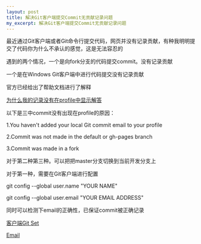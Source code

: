 ```yaml
---
layout: post
title: 解决Git客户端提交Commit无贡献记录问题
my_excerpt: 解决Git客户端提交Commit无贡献记录问题
---
```


最近通过Git客户端或者Git命令行提交代码，网页并没有记录贡献，有种我明明提交了代码你为什么不承认的感觉，这是无法容忍的

遇到的两个情况，一个是向fork分支的代码提交commit。没有记录贡献

一个是在Windows Git客户端中进行代码提交没有记录贡献

官方已经给出了帮助文档进行了解释

<a href="https://help.github.com/articles/why-are-my-contributions-not-showing-up-on-my-profile/">为什么我的记录没有在profile中显示解答</a>


以下是三中commit没有出现在profile的原因：

1.You haven't added your local Git commit email to your profile

2.Commit was not made in the default or gh-pages branch

3.Commit was made in a fork


对于第二种第三种。可以把把master分支切换到当前开发分支上

对于第一种，需要在Git客户端进行配置

git config --global user.name "YOUR NAME"

git config --global user.email "YOUR EMAIL ADDRESS"

同时可以检测下email的正确性，已保证commit被正确记录

<a href="https://help.github.com/articles/set-up-git/">客户端Git Set</a>

<a href="https://help.github.com/articles/keeping-your-email-address-private/">Email</a>


